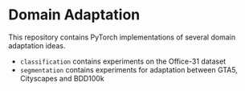 # Domain Adaptation

This repository contains PyTorch implementations of several domain adaptation ideas.

* `classification` contains experiments on the Office-31 dataset
* `segmentation` contains experiments for adaptation between GTA5, Cityscapes and BDD100k